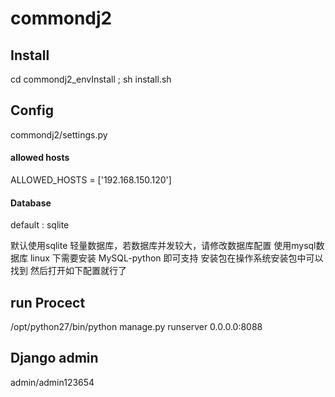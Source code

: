 # commondj2

## Install

cd commondj2_envInstall ; sh install.sh


## Config
commondj2/settings.py

#### allowed hosts
ALLOWED_HOSTS = ['192.168.150.120']

#### Database

default : sqlite

<p>默认使用sqlite 轻量数据库，若数据库并发较大，请修改数据库配置 使用mysql数据库
linux 下需要安装 MySQL-python 即可支持 安装包在操作系统安装包中可以找到
然后打开如下配置就行了</p>


## run Procect

/opt/python27/bin/python manage.py runserver 0.0.0.0:8088


## Django admin

admin/admin123654



